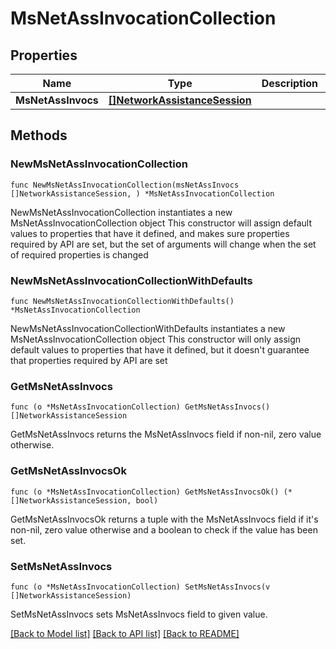 # MsNetAssInvocationCollection

## Properties

Name | Type | Description | Notes
------------ | ------------- | ------------- | -------------
**MsNetAssInvocs** | [**[]NetworkAssistanceSession**](NetworkAssistanceSession.md) |  | 

## Methods

### NewMsNetAssInvocationCollection

`func NewMsNetAssInvocationCollection(msNetAssInvocs []NetworkAssistanceSession, ) *MsNetAssInvocationCollection`

NewMsNetAssInvocationCollection instantiates a new MsNetAssInvocationCollection object
This constructor will assign default values to properties that have it defined,
and makes sure properties required by API are set, but the set of arguments
will change when the set of required properties is changed

### NewMsNetAssInvocationCollectionWithDefaults

`func NewMsNetAssInvocationCollectionWithDefaults() *MsNetAssInvocationCollection`

NewMsNetAssInvocationCollectionWithDefaults instantiates a new MsNetAssInvocationCollection object
This constructor will only assign default values to properties that have it defined,
but it doesn't guarantee that properties required by API are set

### GetMsNetAssInvocs

`func (o *MsNetAssInvocationCollection) GetMsNetAssInvocs() []NetworkAssistanceSession`

GetMsNetAssInvocs returns the MsNetAssInvocs field if non-nil, zero value otherwise.

### GetMsNetAssInvocsOk

`func (o *MsNetAssInvocationCollection) GetMsNetAssInvocsOk() (*[]NetworkAssistanceSession, bool)`

GetMsNetAssInvocsOk returns a tuple with the MsNetAssInvocs field if it's non-nil, zero value otherwise
and a boolean to check if the value has been set.

### SetMsNetAssInvocs

`func (o *MsNetAssInvocationCollection) SetMsNetAssInvocs(v []NetworkAssistanceSession)`

SetMsNetAssInvocs sets MsNetAssInvocs field to given value.



[[Back to Model list]](../README.md#documentation-for-models) [[Back to API list]](../README.md#documentation-for-api-endpoints) [[Back to README]](../README.md)


